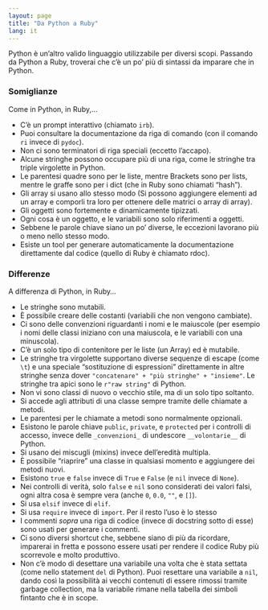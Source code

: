 ```yaml
---
layout: page
title: "Da Python a Ruby"
lang: it
---
```


Python è un’altro valido linguaggio utilizzabile per diversi scopi.
Passando da Python a Ruby, troverai che c’è un po’ più di sintassi da
imparare che in Python.

### Somiglianze

Come in Python, in Ruby,...

* C’è un prompt interattivo (chiamato `irb`).
* Puoi consultare la documentazione da riga di comando (con il comando
  `ri` invece di `pydoc`).
* Non ci sono terminatori di riga speciali (eccetto l’accapo).
* Alcune stringhe possono occupare più di una riga, come le stringhe tra
  triple virgolette in Python.
* Le parentesi quadre sono per le liste, mentre Brackets sono per lists,
  mentre le graffe sono per i dict (che in Ruby sono chiamati “hash”).
* Gli array si usano allo stesso modo (Si possono aggiungere elementi ad
  un array e comporli tra loro per ottenere delle matrici o array di
  array).
* Gli oggetti sono fortemente e dinamicamente tipizzati.
* Ogni cosa è un oggetto, e le variabili sono solo riferimenti a
  oggetti.
* Sebbene le parole chiave siano un po’ diverse, le eccezioni lavorano
  più o meno nello stesso modo.
* Esiste un tool per generare automaticamente la documentazione
  direttamente dal codice (quello di Ruby è chiamato rdoc).

### Differenze

A differenza di Python, in Ruby…

* Le stringhe sono mutabili.
* È possibile creare delle costanti (variabili che non vengono
  cambiate).
* Ci sono delle convenzioni riguardanti i nomi e le maiuscole (per
  esempio i nomi delle classi iniziano con una maiuscola, e le variabili
  con una minuscola).
* C’è un solo tipo di contenitore per le liste (un Array) ed è mutabile.
* Le stringhe tra virgolette supportano diverse sequenze di escape (come
  `\t`) e una speciale “sostituzione di espressioni” direttamente in
  altre stringhe senza dover `"concatenare" + "più stringhe" +
  "insieme"`. Le stringhe tra apici sono le `r"raw string"` di Python.
* Non vi sono classi di nuovo o vecchio stile, ma di un solo tipo
  soltanto.
* Si accede agli attributi di una classe sempre tramite delle chiamate a
  metodi.
* Le parentesi per le chiamate a metodi sono normalmente opzionali.
* Esistono le parole chiave `public`, `private`, e `protected` per i
  controlli di accesso, invece delle `_convenzioni_` di undescore
  `__volontarie__` di Python.
* Si usano dei miscugli (mixins) invece dell’eredità multipla.
* È possibile “riaprire” una classe in qualsiasi momento e aggiungere
  dei metodi nuovi.
* Esistono `true` e `false` invece di `True` e `False` (e `nil` invece
  di `None`).
* Nei controlli di verità, solo `false` e `nil` sono considerati dei
  valori falsi, ogni altra cosa è sempre vera (anche `0`, `0.0`, `""`, e
  `[]`).
* Si usa `elsif` invece di `elif`.
* Si usa `require` invece di `import`. Per il resto l’uso è lo stesso
* I commenti *sopra* una riga di codice (invece di docstring sotto di
  esse) sono usati per generare i commenti.
* Ci sono diversi shortcut che, sebbene siano di più da ricordare,
  imparerai in fretta e possono essere usati per rendere il codice Ruby
  più scorrevole e molto produttivo.
* Non c’è modo di desettare una variabile una volta che è stata settata
  (come nello statement `del` di Python). Puoi resettare una variabile a
  `nil`, dando così la possibilità ai vecchi contenuti di essere rimossi
  tramite garbage collection, ma la variabile rimane nella tabella dei
  simboli fintanto che è in scope.

